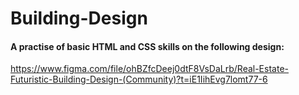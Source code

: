 # Building-Design

#### A practise of basic HTML and CSS skills on the following design: 
https://www.figma.com/file/ohBZfcDeej0dtF8VsDaLrb/Real-Estate-Futuristic-Building-Design-(Community)?t=iE1IihEvg7lomt77-6
